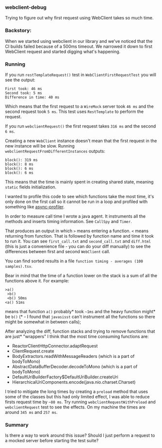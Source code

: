 ### webclient-debug
Trying to figure out why first request using WebClient takes so much time.

### Backstory:
When we started using webclient in our library and we've noticed that the CI builds failed because of a 500ms timeout.
We narrowed it down to first WebClient request and started digging what's happening.

### Running
If you run `restTemplateRequest()` test in `WebClientFirstRequestTest` you will see the output:

```
First took: 46 ms
Second took: 5 ms
Difference in time: 40 ms
```

Which means that the first request to a `WireMock` server took `46 ms` and the second request took `5 ms`.
This test uses `RestTemplate` to perform the request.

If you run `webclientRequest()` the first request takes `316 ms` and the second `6 ms`.

Creating a new `WebClient` instance doesn't mean that the first request in the new instance will be slow.
Running `webclientRequestFromDifferentInstances` outputs:

```
block(): 319 ms
block(): 8 ms
block(): 6 ms
block(): 6 ms
```

This means that the time is mainly spent in creating shared state, meaning `static` fields initialization.

I wanted to profile this code to see which functions take the most time, it's only done on the first call so it cannot be
run in a loop and profiled with something like [async-profiler](https://github.com/jvm-profiling-tools/async-profiler).

In order to measure call time I wrote a java agent. It instruments all the methods and inserts timing information.
See `CallSpy` and `Timer`.

That produces an output in which `>` means entering a function. `<` means returning from function.
That is followed by function name and time it took to run it.
You can see `first_call.txt` and `second_call.txt` and `diff.html` (this is just a convenience file - you can do your diff manually) to see the differences between first and second `WebClient` call.

You can find sorted results in a file `function timing - averages (100 samples).tsv`.

Bear in mind that the time of a function lower on the stack is a sum of all the functions above it.
For example:

```
>a()
 >b()
 <b() 50ms
<a() 51ms
```

means that function `a()` probably* took `~1ms` and the heavy function might* be `b()` (* - I found that `javasisst` can't instrument all the functions so there might be somewhat in between calls);

After analyzing the diff, function stacks and trying to remove functions that are just* "wrappers" I think that the most time consuming functions are:
- ReactorClientHttpConnector.adaptRequest
- ClientRequest.create
- BodyExtractors.readWithMessageReaders (which is a part of bodyToMono)
- AbstractDataBufferDecoder.decodeToMono (which is a part of bodyToMono)
- DefaultUriBuilderFactory$DefaultUriBuilder.createUri
- HierarchicalUriComponents.encode(java.nio.charset.Charset)

I tried to mitigate the long times by creating a `preload` method that uses some of the classes but this had only limited effect,
I was able to reduce firsts request time by `~80 ms`.
Try running `webclientRequestWithPreload` and `webclientRequest` test to see the effects.
On my machine the times are around `345 ms` and `257 ms`.

### Summary

Is there a way to work around this issue?
Should I just perform a request to a mocked server before starting the test suite?

